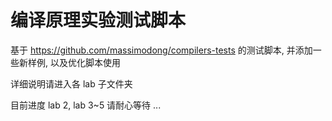 # 编译原理实验测试脚本

基于 https://github.com/massimodong/compilers-tests 的测试脚本, 并添加一些新样例, 以及优化脚本使用

详细说明请进入各 lab 子文件夹

目前进度 lab 2, lab 3~5 请耐心等待 ...
